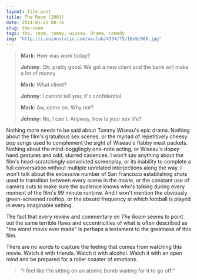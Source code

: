 ```yaml
---
layout: film_post
title: The Room (2003)
date: 2014-01-25 00:36 
slug: the-room
tags: the, room, tommy, wiseau, drama, comedy
img: "http://i.onionstatic.com/avclub/4334/75/16x9/960.jpg"
---
```


> __Mark__: How was work today?
>
> __Johnny__: Oh, pretty good. We got a new client and the bank will make a lot of money.
> 
> __Mark__: What client?
>
> __Johnny__: I cannot tell you; it's confidential.
> 
> __Mark__: Aw, come on. Why not?
>
> __Johnny__: No, I can't. Anyway, how is your sex life?

Nothing more needs to be said about Tommy Wiseau's epic drama. Nothing about the film's gratuitous sex scenes, or the myriad of repetitively cheesy pop songs used to complement the sight of Wiseau's flabby meat packets. Nothing about the mind-bogglingly one-note acting, or Wiseau's dopey hand gestures and odd, slurred cadences. I won't say anything about the film's head-scratchingly convoluted screenplay, or its inability to complete a full conversation without multiple unrelated interjections along the way. I won't talk about the excessive number of San Francisco establishing shots used to transition between every scene in the movie, or the constant use of camera cuts to make sure the audience knows who's talking during every moment of the film's 99 minute runtime. And I won't mention the obviously green-screened rooftop, or the absurd frequency at which football is played in every imaginable setting. 

The fact that every review and commentary on _The Room_ seems to point out the same terrible flaws and eccentricities of what is often described as "the worst movie ever made" is perhaps a testament to the greatness of this film. 

There are no words to capture the feeling that comes from watching this movie. Watch it with friends. Watch it with alcohol. Watch it with an open mind and be prepared for a roller coaster of emotions.

>  "I feel like I'm sitting on an atomic bomb waiting for it to go off!"